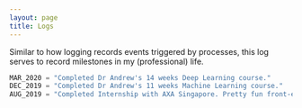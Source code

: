 ```yaml
---
layout: page
title: Logs
---
```

Similar to how logging records events triggered by processes, this log serves to record milestones in my (professional) life.

```py
MAR_2020 = "Completed Dr Andrew's 14 weeks Deep Learning course."
DEC_2019 = "Completed Dr Andrew's 11 weeks Machine Learning course."
AUG_2019 = "Completed Internship with AXA Singapore. Pretty fun front-end experience."
```